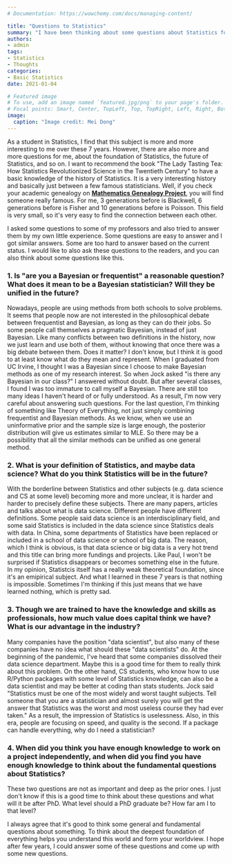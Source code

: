 ```yaml
---
# Documentation: https://wowchemy.com/docs/managing-content/

title: "Questions to Statistics"
summary: "I have been thinking about some questions about Statistics for a few years and trying to ask different people for vairous answers."
authors:
- admin
tags: 
- Statistics
- Thoughts
categories: 
- Basic Statistics
date: 2021-01-04

# Featured image
# To use, add an image named `featured.jpg/png` to your page's folder.
# Focal points: Smart, Center, TopLeft, Top, TopRight, Left, Right, BottomLeft, Bottom, BottomRight.
image:
  caption: "Image credit: Mei Dong"
---
```


As a student in Statistics, I find that this subject is more and more interesting to me over these 7 years. However, there are also more and more questions for me, about the foundation of Statistics, the future of Statistics, and so on. I want to recommend the book "The Lady Tasting Tea: How Statistics Revolutionized Science in the Twentieth Century" to have a basic knowledge of the history of Statistics. It is a very interesting history and basically just between a few famous statisticians. Well, if you check your academic genealogy on [**Mathematics Genealogy Project**](https://www.genealogy.math.ndsu.nodak.edu/), you will find someone really famous. For me, 3 generations before is Blackwell, 6 generations before is Fisher and 10 generations before is Poisson. This field is very small, so it's very easy to find the connection between each other.

I asked some questions to some of my professors and also tried to answer them by my own little experience. Some questions are easy to answer and I got similar answers. Some are too hard to answer based on the current status. I would like to also ask these questions to the readers, and you can also think about some questions like this.

### 1. Is "are you a Bayesian or frequentist" a reasonable question? What does it mean to be a Bayesian statistician? Will they be unified in the future?

Nowadays, people are using methods from both schools to solve problems. It seems that people now are not interested in the philosophical debate between frequentist and Bayesian, as long as they can do their jobs. So some people call themselves a pragmatic Bayesian, instead of just Bayesian. Like many conflicts between two definitions in the history, now we just learn and use both of them, without knowing that once there was a big debate between them. Does it matter? I don't know, but I think it is good to at least know what do they mean and represent. When I graduated from UC Irvine, I thought I was a Bayesian since I choose to make Bayesian methods as one of my research interest. So when Jock asked "is there any Bayesian in our class?" I answered without doubt. But after several classes, I found I was too immature to call myself a Bayesian. There are still too many ideas I haven't heard of or fully understood. As a result, I'm now very careful about answering such questions. For the last question, I'm thinking of something like Theory of Everything, not just simply combining frequentist and Bayesian methods. As we know, when we use an uninformative prior and the sample size is large enough, the posterior distribution will give us estimates similar to MLE. So there may be a possibility that all the similar methods can be unified as one general method.

### 2. What is your definition of Statistics, and maybe data science? What do you think Statistics will be in the future?

With the borderline between Statistics and other subjects (e.g. data science and CS at some level) becoming more and more unclear, it is harder and harder to precisely define these subjects. There are many papers, articles and talks about what is data science. Different people have different definitions. Some people said data science is an interdisciplinary field, and some said Statistics is included in the data science since Statistics deals with data. In China, some departments of Statistics have been replaced or included in a school of data science or school of big data. The reason, which I think is obvious, is that data science or big data is a very hot trend and this title can bring more fundings and projects. Like Paul, I won't be surprised if Statistics disappears or becomes something else in the future. In my opinion, Statistcis itself has a really weak theoretical foundation, since it's an emipirical subject. And what I learned in these 7 years is that nothing is impossible. Sometimes I'm thinking if this just means that we have learned nothing, which is pretty sad.

### 3. Though we are trained to have the knowledge and skills as professionals, how much value does capital think we have? What is our advantage in the industry?

Many companies have the position "data scientist", but also many of these companies have no idea what should these "data scientists" do. At the beginning of the pandemic, I've heard that some companies dissolved their data science department. Maybe this is a good time for them to really think about this problem. On the other hand, CS students, who know how to use R/Python packages with some level of Statistics knowledge, can also be a data scientist and may be better at coding than stats students. Jock said "Statistics must be one of the most widely and worst taught subjects. Tell someone that you are a statistician and almost surely you will get the answer that Statistics was the worst and most useless course they had ever taken." As a result, the impression of Statistics is uselessness. Also, in this era, people are focusing on speed, and quality is the second. If a package can handle everything, why do I need a statistician?

### 4. When did you think you have enough knowledge to work on a project independently, and when did you find you have enough knowledge to think about the fundamental questions about Statistics?

These two questions are not as important and deep as the prior ones. I just don't know if this is a good time to think about these questions and what will it be after PhD. What level should a PhD graduate be? How far am I to that level?


I always agree that it's good to think some general and fundamental questions about something. To think about the deepest foundation of everything helps you understand this world and form your worldview. I hope after few years, I could answer some of these questions and come up with some new questions.